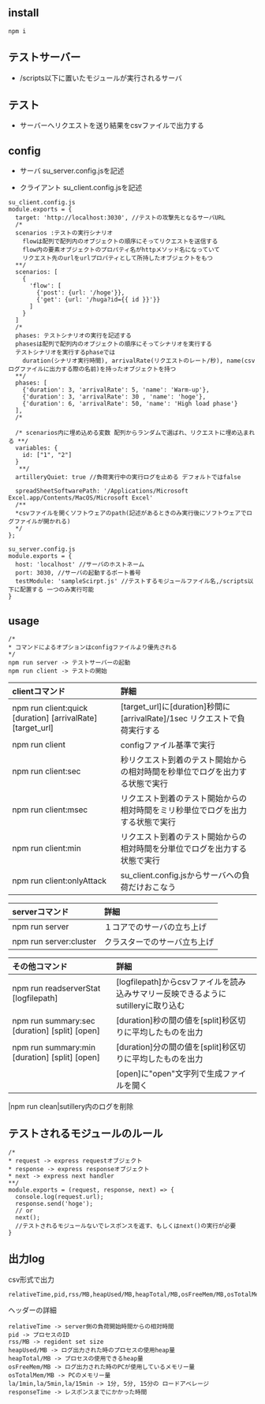 ## install

```
npm i

```

## テストサーバー
- /scripts以下に置いたモジュールが実行されるサーバ

## テスト
- サーバーへリクエストを送り結果をcsvファイルで出力する

## config
- サーバ
su_server.config.jsを記述

- クライアント
su_client.config.jsを記述

```
su_client.config.js
module.exports = {
  target: 'http://localhost:3030', //テストの攻撃先となるサーバURL
  /*
  scenarios :テストの実行シナリオ
    flowは配列で配列内のオブジェクトの順序にそってリクエストを送信する
    flow内の要素オブジェクトのプロパティ名がhttpメソッド名になっていて
    リクエスト先のurlをurlプロパティとして所持したオブジェクトをもつ
  **/
  scenarios: [
    {
      'flow': [
        {'post': {url: '/hoge'}},
        {'get': {url: '/huga?id={{ id }}'}} 
      ]
    }
  ]
  /*
  phases: テストシナリオの実行を記述する
  phasesは配列で配列内のオブジェクトの順序にそってシナリオを実行する
  テストシナリオを実行するphaseでは
    duration(シナリオ実行時間), arrivalRate(リクエストのレート/秒), name(csvログファイルに出力する際の名前)を持ったオブジェクトを持つ
  **/
  phases: [
    {'duration': 3, 'arrivalRate': 5, 'name': 'Warm-up'},
    {'duration': 3, 'arrivalRate': 30 , 'name': 'hoge'},
    {'duration': 6, 'arrivalRate': 50, 'name': 'High load phase'}
  ],
  /*
  
  /* scenarios内に埋め込める変数 配列からランダムで選ばれ、リクエストに埋め込まれる **/
  variables: {
    id: ["1", "2"]
  }
   **/
  artilleryQuiet: true //負荷実行中の実行ログを止める デフォルトではfalse

  spreadSheetSoftwarePath: '/Applications/Microsoft Excel.app/Contents/MacOS/Microsoft Excel'
  /**
  *csvファイルを開くソフトウェアのpath(記述があるときのみ実行後にソフトウェアでログファイルが開かれる)
  */
};

su_server.config.js
module.exports = {
  host: 'localhost' //サーバのホストネーム
  port: 3030, //サーバの起動するポート番号
  testModule: 'sampleScirpt.js' //テストするモジュールファイル名,/scripts以下に配置する 一つのみ実行可能
}
```

## usage

```
/*
* コマンドによるオプションはconfigファイルより優先される
*/
npm run server -> テストサーバーの起動
npm run client -> テストの開始
```

|clientコマンド|詳細
|:---|:---|
|npm run client:quick [duration] [arrivalRate] [target_url]| [target_url]に[duration]秒間に[arrivalRate]/1sec リクエストで負荷実行する
|npm run client|configファイル基準で実行
|npm run client:sec|秒リクエスト到着のテスト開始からの相対時間を秒単位でログを出力する状態で実行
|npm run client:msec|リクエスト到着のテスト開始からの相対時間をミリ秒単位でログを出力する状態で実行
|npm run client:min|リクエスト到着のテスト開始からの相対時間を分単位でログを出力する状態で実行
|npm run client:onlyAttack|su_client.config.jsからサーバへの負荷だけおこなう

|serverコマンド|詳細
|:---|:---|
|npm run server|１コアでのサーバの立ち上げ
|npm run server:cluster|クラスターでのサーバ立ち上げ

|その他コマンド|詳細
|:--|:--|
|npm run readserverStat [logfilepath]|[logfilepath]からcsvファイルを読み込みサマリー反映できるようにsutilleryに取り込む
|npm run summary:sec [duration] [split] [open]|[duration]秒の間の値を[split]秒区切りに平均したものを出力
|npm run summary:min [duration] [split] [open]|[duration]分の間の値を[split]秒区切りに平均したものを出力
||[open]に"open"文字列で生成ファイルを開く

|npm run clean|sutillery内のログを削除

## テストされるモジュールのルール
```
/*
* request -> express requestオブジェクト
* response -> express responseオブジェクト
* next -> express next handler
**/
module.exports = (request, response, next) => {
  console.log(request.url);
  response.send('hoge');
  // or
  next();
  //テストされるモジュールないでレスポンスを返す、もしくはnext()の実行が必要
}
```
## 出力log
csv形式で出力
```
relativeTime,pid,rss/MB,heapUsed/MB,heapTotal/MB,osFreeMem/MB,osTotalMem/MB,la/1min,la/5min,la/15min,statusCode,responseTime
```
ヘッダーの詳細
```
relativeTime -> server側の負荷開始時間からの相対時間
pid -> プロセスのID
rss/MB -> regident set size
heapUsed/MB -> ログ出力された時のプロセスの使用heap量
heapTotal/MB -> プロセスの使用できるheap量
osFreeMem/MB -> ログ出力された時のPCが使用しているメモリー量
osTotalMem/MB -> PCのメモリー量
la/1min,la/5min,la/15min -> 1分, 5分, 15分の ロードアベレージ
responseTime -> レスポンスまでにかかった時間

```

